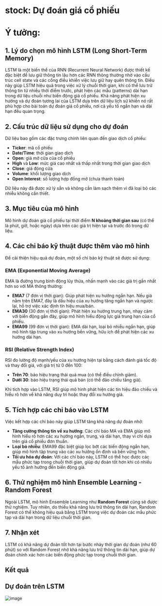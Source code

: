 # stock: Dự đoán giá cổ phiếu



# Ý tưởng:

## 1. Lý do chọn mô hình LSTM (Long Short-Term Memory)
LSTM là một biến thể của RNN (Recurrent Neural Network) được thiết kế đặc biệt để lưu giữ thông tin lâu hơn các RNN thông thường nhờ vào cấu trúc cell state và các cổng điều khiển việc lưu giữ hay quên thông tin. Điều này giúp LSTM hiệu quả trong việc xử lý chuỗi thời gian, khi có thể lưu trữ thông tin từ nhiều thời điểm trước, phát hiện các mẫu (patterns) dài hạn trong dữ liệu chuỗi như biến động giá cổ phiếu. Khả năng phát hiện xu hướng và dự đoán tương lai của LSTM dựa trên dữ liệu lịch sử khiến nó rất phù hợp cho bài toán dự đoán giá cổ phiếu, nơi cả yếu tố ngắn hạn và dài hạn đều quan trọng.

## 2. Cấu trúc dữ liệu sử dụng cho dự đoán
Dữ liệu bao gồm các đặc trưng chính liên quan đến giao dịch cổ phiếu:

- **Ticker**: mã cổ phiếu
- **Date/Time**: thời gian giao dịch
- **Open**: giá mở cửa của cổ phiếu
- **High** và **Low**: mức giá cao nhất và thấp nhất trong thời gian giao dịch
- **Close**: giá đóng cửa
- **Volume**: khối lượng giao dịch
- **Open Interest**: số lượng hợp đồng mở (chưa thanh toán)

Dữ liệu này đã được xử lý sẵn và không cần làm sạch thêm vì đã loại bỏ các nhiễu không cần thiết.

## 3. Mục tiêu của mô hình
Mô hình dự đoán giá cổ phiếu tại thời điểm **N khoảng thời gian sau** (có thể là phút, giờ, hoặc ngày) dựa trên các giá trị hiện tại và trước đó trong dữ liệu.

## 4. Các chỉ báo kỹ thuật được thêm vào mô hình
Để cải thiện hiệu quả dự đoán, một số chỉ báo kỹ thuật sẽ được sử dụng:

### EMA (Exponential Moving Average)
EMA là đường trung bình động lũy thừa, nhấn mạnh vào các giá trị gần nhất hơn so với MA thông thường:

- **EMA7** (7 đơn vị thời gian): Giúp phát hiện xu hướng ngắn hạn. Nếu giá nằm trên EMA7, đây là dấu hiệu của xu hướng tăng ngắn hạn và ngược lại, hỗ trợ việc xác định tín hiệu mua/bán.
- **EMA30** (30 đơn vị thời gian): Phát hiện xu hướng trung hạn, nhạy cảm với biến động gần đây, giúp mô hình hiểu động lực giá trung hạn của cổ phiếu.
- **EMA99** (99 đơn vị thời gian): EMA dài hạn, loại bỏ nhiễu ngắn hạn, giúp mô hình tập trung vào xu hướng bền vững, hữu ích để phát hiện các xu hướng dài hạn.

### RSI (Relative Strength Index)
RSI đo lường độ mạnh/yếu của xu hướng hiện tại bằng cách đánh giá tốc độ và thay đổi giá, với giá trị từ 0 đến 100:
- **Trên 70**: báo hiệu trạng thái quá mua (có thể điều chỉnh giảm).
- **Dưới 30**: báo hiệu trạng thái quá bán (có thể đảo chiều tăng giá).

Khi tích hợp vào LSTM, RSI giúp mô hình phát hiện các tín hiệu đảo chiều và hiểu rõ hơn về khả năng duy trì hoặc thay đổi xu hướng giá.

## 5. Tích hợp các chỉ báo vào LSTM
Việc kết hợp các chỉ báo này giúp LSTM tăng khả năng dự đoán nhờ:
- **Tăng cường thông tin về xu hướng**: Các chỉ báo MA và EMA giúp mô hình hiểu rõ hơn các xu hướng ngắn, trung, và dài hạn, thay vì chỉ dựa trên giá cổ phiếu đơn thuần.
- **Loại bỏ nhiễu**: EMA99 đặc biệt giúp lọc bớt các biến động ngắn hạn, giúp mô hình tập trung vào các xu hướng ổn định và bền vững hơn.
- **Tối ưu hóa dự đoán**: Với các chỉ báo này, LSTM có thể học được các mẫu phức tạp trong chuỗi thời gian, giúp dự đoán tốt hơn khi có nhiều yếu tố ảnh hưởng đến biến động giá.

## 6. Thử nghiệm mô hình Ensemble Learning - Random Forest
Ngoài LSTM, mô hình Ensemble Learning như **Random Forest** cũng sẽ được thử nghiệm. Tuy nhiên, do thiếu khả năng lưu trữ thông tin dài hạn, Random Forest có thể không hiệu quả bằng LSTM trong việc dự đoán các mẫu phức tạp và dài hạn trong dữ liệu chuỗi thời gian.

## 7. Nhận xét
LSTM có khả năng dự đoán tốt hơn tại bước nhảy thời gian dự đoán (như 60 phút) so với Random Forest nhờ khả năng lưu trữ thông tin dài hạn, giúp dự đoán chính xác hơn các biến động phức tạp trong chuỗi thời gian.





## Kết quả

## Dự đoán trên LSTM
![image](https://github.com/user-attachments/assets/fd640191-357a-47fc-8a86-ca9ab80eb107)





